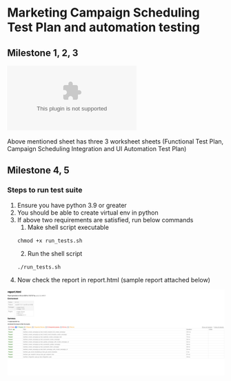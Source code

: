 # Marketing Campaign Scheduling Test Plan and automation testing

## Milestone 1, 2, 3
![Marketing Campaign Scheduling Test Plan.xlsx](files/Marketing%20Campaign%20Scheduling%20Test%20Plan.xlsx)

Above mentioned sheet has three 3 worksheet sheets (Functional Test Plan, Campaign Scheduling Integration and UI Automation Test Plan)

## Milestone 4, 5

### Steps to run test suite
1. Ensure you have python 3.9 or greater
2. You should be able to create virtual env in python
3. If above two requirements are satisfied, run below commands
   1. Make shell script executable
     ```
     chmod +x run_tests.sh
      ```
   2. Run the shell script
     ```
     ./run_tests.sh
     ```
4. Now check the report in report.html (sample report attached below)

![pytest_report.png](files/pytest_report.png)